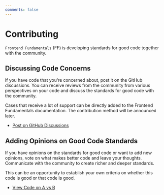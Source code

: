 ```yaml
---
comments: false
---
```

# Contributing

`Frontend Fundamentals` (FF) is developing standards for good code together with the community.

## Discussing Code Concerns

If you have code that you're concerned about, post it on the GitHub discussions.
You can receive reviews from the community from various perspectives on your code and discuss the standards for good code with the community.

Cases that receive a lot of support can be directly added to the Frontend Fundamentals documentation. The contribution method will be announced later.

- [Post on GitHub Discussions](https://github.com/toss/frontend-fundamentals/discussions)

## Adding Opinions on Good Code Standards

If you have opinions on the standards for good code or want to add new opinions, vote on what makes better code and leave your thoughts.
Communicate with the community to create richer and deeper standards.

This can be an opportunity to establish your own criteria on whether this code is good or that code is good.

- [View Code on A vs B](https://github.com/toss/frontend-fundamentals/discussions/categories/a-vs-b)

